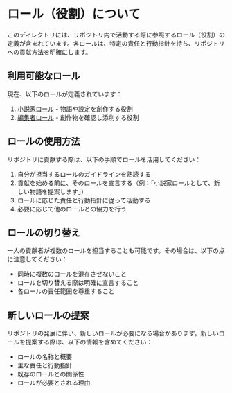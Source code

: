# ロール（役割）について

このディレクトリには、リポジトリ内で活動する際に参照するロール（役割）の定義が含まれています。各ロールは、特定の責任と行動指針を持ち、リポジトリへの貢献方法を明確にします。

## 利用可能なロール

現在、以下のロールが定義されています：

1. [小説家ロール](novelist_role.md) - 物語や設定を創作する役割
2. [編集者ロール](editor_role.md) - 創作物を確認し添削する役割

## ロールの使用方法

リポジトリに貢献する際は、以下の手順でロールを活用してください：

1. 自分が担当するロールのガイドラインを熟読する
2. 貢献を始める前に、そのロールを宣言する（例：「小説家ロールとして、新しい物語を提案します」）
3. ロールに応じた責任と行動指針に従って活動する
4. 必要に応じて他のロールとの協力を行う

## ロールの切り替え

一人の貢献者が複数のロールを担当することも可能です。その場合は、以下の点に注意してください：

- 同時に複数のロールを混在させないこと
- ロールを切り替える際は明確に宣言すること
- 各ロールの責任範囲を尊重すること

## 新しいロールの提案

リポジトリの発展に伴い、新しいロールが必要になる場合があります。新しいロールを提案する際は、以下の情報を含めてください：

- ロールの名称と概要
- 主な責任と行動指針
- 既存のロールとの関係性
- ロールが必要とされる理由